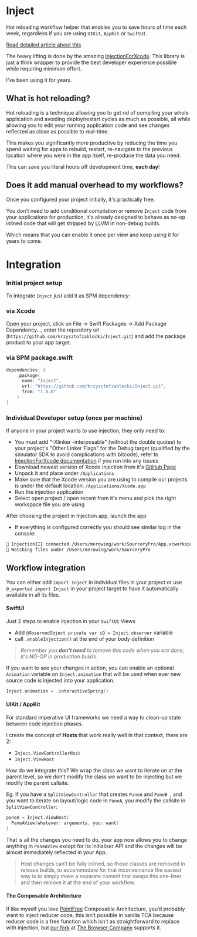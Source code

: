 # Inject
Hot reloading workflow helper that enables you to save hours of time each week, regardless if you are using `UIKit`, `AppKit` or `SwiftUI`.

[Read detailed article about this](https://merowing.info/2022/04/hot-reloading-in-swift/)

The heavy lifting is done by the amazing [InjectionForXcode](https://github.com/johnno1962/InjectionIII). This library is just a think wrapper to provide the best developer experience possible while requiring minimum effort. 

I've been using it for years.

## What is hot reloading?
Hot reloading is a technique allowing you to get rid of compiling your whole application and avoiding deploy/restart cycles as much as possible, all while allowing you to edit your running application code and see changes reflected as close as possible to real-time.

This makes you significantly more productive by reducing the time you spend waiting for apps to rebuild, restart, re-navigate to the previous location where you were in the app itself, re-produce the data you need.

This can save you literal hours off development time, **each day**! 

## Does it add manual overhead to my workflows?
Once you configured your project initially, it's practically free.

You don’t need to add conditional compilation or remove `Inject` code from your applications for production, it's already designed to behave as no-op inlined code that will get stripped by LLVM in non-debug builds. 

Which means that you can enable it once per view and keep using it for years to come.

# Integration
### Initial project setup

To integrate `Inject` just add it as SPM dependency:

### via Xcode

Open your project, click on File → Swift Packages → Add Package Dependency…, enter the repository url (`https://github.com/krzysztofzablocki/Inject.git`) and add the package product to your app target.

### via SPM package.swift

```swift
dependencies: [
    .package(
      name: "Inject",
      url: "https://github.com/krzysztofzablocki/Inject.git",
      from: "1.0.0"
    )
]
```
### Individual Developer setup (once per machine)
If anyone in your project wants to use injection, they only need to:

- You must add "-Xlinker -interposable" (without the double quotes) to your project's "Other Linker Flags" for the Debug target (qualified by the simulator SDK to avoid complications with bitcode), refer to [InjectionForXcode documentation](https://github.com/johnno1962/InjectionIII#limitationsfaq) if you run into any issues
-  Download newest version of Xcode Injection from it's [GitHub Page](https://github.com/johnno1962/InjectionIII/releases)
  - Unpack it and place under `/Applications`
- Make sure that the Xcode version you are using to compile our projects is under the default location: `/Applications/Xcode.app`
- Run the injection application
- Select open project / open recent from it's menu and pick the right workspace file you are using

 After choosing the project in Injection app, launch the app
- If everything is configured correctly you should see similar log in the console:

```bash
💉 InjectionIII connected /Users/merowing/work/SourceryPro/App.xcworkspace
💉 Watching files under /Users/merowing/work/SourceryPro
```

## Workflow integration
You can either add `import Inject` in individual files in your project or use 
`@_exported import Inject` in your project target to have it automatically available in all its files.

#### **SwiftUI**
Just 2 steps to enable injection in your `SwiftUI` Views

- Add `@ObservedObject private var iO = Inject.observer` variable
- call `.enableInjection()` at the end of your body definition

> *Remember you **don't need** to remove this code when you are done, it's NO-OP in production builds.*

If you want to see your changes in action, you can enable an optional `Animation` variable on `Inject.animation` that will be used when ever new source code is injected into your application.

```swift
Inject.animation = .interactiveSpring()
```

####  **UIKit / AppKit**
For standard imperative UI frameworks we need a way to clean-up state between code injection phases. 

I create the concept of **Hosts** that work really well in that context, there are 2:

- `Inject.ViewControllerHost`
- `Inject.ViewHost`

How do we integrate this? We wrap the class we want to iterate on at the parent level, so we don’t modify the class we want to be injecting but we modify the parent callsite.

Eg. If you have a `SplitViewController` that creates `PaneA` and `PaneB `, and you want to iterate on layout/logic code in `PaneA`, you modify the callsite in `SplitViewController`:

```swift
paneA = Inject.ViewHost(
  PaneAView(whatever: arguments, you: want)
)
```

That is all the changes you need to do, your app now allows you to change anything in `PaneAView` except for its initialiser API and the changes will be almost immediately reflected in your App.

> Host changes can’t be fully inlined, so those classes are removed in release builds, to accommodate for that inconvenience the easiest way is to simply make a separate commit that swaps this one-liner and then remove it at the end of your workflow.

#### The Composable Architecture

If like myself you love [PointFree](https://pointfree.co/) Composable Architecture, you’d probably want to inject reducer code, this isn’t possible in vanilla TCA because reducer code is a free function which isn’t as straightforward to replace with injection, but [our fork](https://github.com/thebrowsercompany/swift-composable-architecture) at [The Browser Company](https://thebrowser.company/) supports it.
